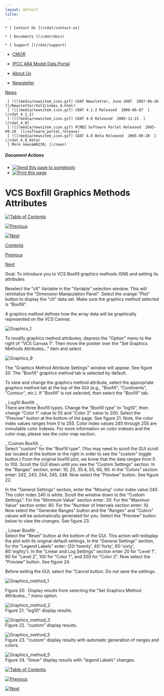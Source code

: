```yaml
---
layout: default
title: 
---
```



    * [ Contact Us ](/cdat/contact-us)

    * [ Documents ](/cdat/docs)

    * [ Support ](/cdat/support)

  * [ CMOR ](/cmor)

  * [ IPCC AR4 Model Data Portal ](/esg_data_portal)

  * [ About Us ](/about)

  * [ Newsletter ](/Newsletter)

[ News ](/news)

     [ ![](media/newsitem_icon.gif) CDAT Newsletter, June 2007  2007-06-26  ](/Newsletter/Vol3/index_d.html)
     [ ![](media/newsitem_icon.gif) CDAT 4.1.2 Released  2006-06-07  ](/cdat_4_1_2)
     [ ![](media/newsitem_icon.gif) CDAT 4.0 Released  2005-11-21  ](/cdat_4_0)
     [ ![](media/newsitem_icon.gif) PCMDI Software Portal Released  2005-09-28  ](/software_portal_release)
     [ ![](media/newsitem_icon.gif) CDAT 4.0 Beta Released  2005-09-28  ](/cdat_4_0_beta)
     [ More news&#8230; ](/news)

#####  Document Actions

  * [ ![Send this page to somebody](media/mail_icon.gif) ](/cdat/tutorials/getting-started/vcs-graphics-methods-attributes/sendto_form)
  * [ ![Print this page](media/print_icon.gif) ](/this.print\(\))

#  VCS Boxfill Graphics Methods Attributes

[ ![Table of Contents](media/arrow-up) ](/)

[ ![Previous](media/arrow-left) ](/data-plot-extremes)

[ ![Next](media/arrow-right) ](/multiple-plots)

[ Contents ](/)

[ Previous ](/data-plot-extremes)

[ Next ](/multiple-plots)

 Goal:  To introduce you to VCS Boxfill graphics methods (GM) and setting its attributes. 

Reselect the "clt" Variable in the "Variable" selection window. This will
reinitialize the "Dimension Manipulation Panel". Select the orange "Plot"
button to display the "clt" data set. Make sure the graphics method selected
is "Boxfill".  

A graphics method defines how the array data will be graphically represented
on the VCS Canvas.  

![Graphics_1](media/graphics_1)  
  
To modify graphics method attributes, depress the "Option" menu to the right
of "VCS Canvas 1". Then move the pointer over the "Set Graphics Methods
Attributes&#8230;" item and select.  

![Graphics_9](media/graphics_9)

  
The "Graphics Method Attribute Settings" window will appear. See figure 20.
The "Boxfill" graphics method tab is selected by default.  

To view and change the graphics method attribute, select the appropriate
graphics method tab at the top of the GUI (e.g., "Boxfill", "Continents",
"Contour", etc.). If "Boxfill" is not selected, then select the "Boxfill" tab.  

_ Log10 Boxfill: _  
There are three Boxfill types. Change the "Boxfill type" to "log10", then
change "Color 1" value to 55 and "Color 2" value to 200. Select the "Preview"
button at the bottom of the page. See figure 21. Note, the color index values
ranges from 0 to 255. Color index values 240 through 255 are immutable color
indexes. For more information on color indexes and the color map, please see
the color map section.

_ Custom Boxfill: _  
Select "custom" for the "Boxfill type". (You may need to scroll the GUI scroll
bar located at the bottom to the right in order to see the "custom" toggle
button.) From the original boxfill plot, we know that the data ranges from 0
to 100. Scroll the GUI down until you see the "Custom Settings" section. In
the "Ranges" section, enter: 10, 20, 35.4, 50, 60, 90. In the "Colors" section
enter: 242, 243, 244, 245, 248. Now select the "Preview" button. See figure
22.  

In the "General Settings" section, enter the "Missing" color index value 240.
The color index 240 is white. Scroll the window down to the "Custom Settings".
For the "Minimum Value" section enter: 20. For the "Maximun Value" section
enter: 80. For the "Number of Intervals section enter: 10. Now select the
"Generate Ranges" button and the "Ranges" and "Colors" values will be
automatically generated for you. Select the "Preview" button below to view the
changes. See figure 23.  

_ Linear Boxfill: _  
Select the "Reset" button at the bottom of the GUI. This action will redisplay
the plot with its original default settings. In the "General Settings"
section, for the "Legend Labels" enter: (20:'twenty', 40:'forty', 60:'sixty',
80:'eighty'). In the "Linear and Log Settings" section enter 20 for "Level 1",
80 for "Level 2", 100 for "Color 1", and 200 for "Color 2". Now select the
"Preview" button. See figure 24.  

Before exiting the GUI, select the "Cancel button. Do not save the settings.  

![Graphics_method_1](media/graphics_method_1)

Figure 20.&#160; Display results from selecting the "Set Graphics Method
Attributes..." menu option.  

![Graphics_method_2](media/graphics_method_2)  
Figure 21. "log10" display results.  

![Graphics_method_3](media/graphics_method_3)  
Figure 22. "custom" display results.  

![Graphics_method_5](media/graphics_method_5)  
Figure 23. "custom" display results with automatic generation of ranges and
colors.  

![Graphics_method_5](media/graphics_method_4)  
Figure 24. "linear" display results with "legend Labels" changes.  

[ ![Table of Contents](media/arrow-up) ](/)

[ ![Previous](media/arrow-left) ](/data-plot-extremes)

[ ![Next](media/arrow-right) ](/multiple-plots)
